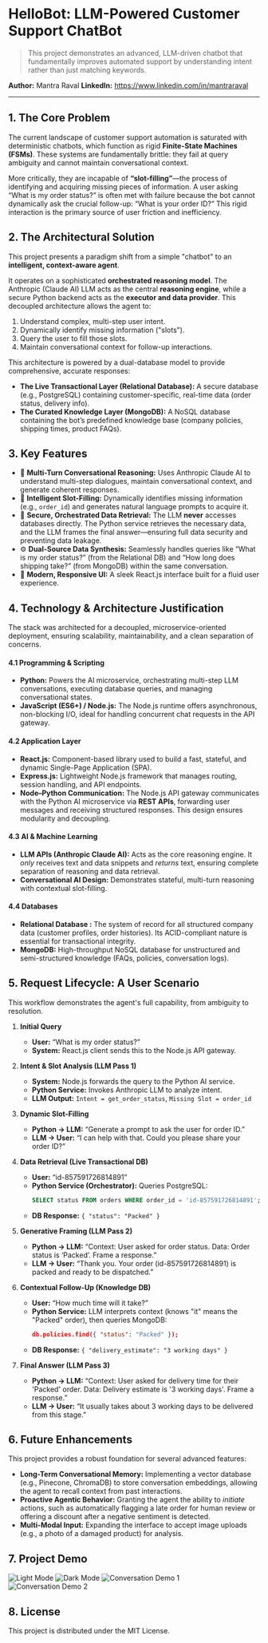 # HelloBot: LLM-Powered Customer Support ChatBot
> This project demonstrates an advanced, LLM-driven chatbot that fundamentally improves automated support by understanding intent rather than just matching keywords.

**Author:** Mantra Raval
**LinkedIn:** https://www.linkedin.com/in/mantraraval

---

## 1. The Core Problem
The current landscape of customer support automation is saturated with deterministic chatbots, which function as rigid **Finite-State Machines (FSMs)**. These systems are fundamentally brittle: they fail at query ambiguity and cannot maintain conversational context.

More critically, they are incapable of **“slot-filling”**—the process of identifying and acquiring missing pieces of information. A user asking “What is my order status?” is often met with failure because the bot cannot dynamically ask the crucial follow-up: “What is your order ID?” This rigid interaction is the primary source of user friction and inefficiency.

## 2. The Architectural Solution
This project presents a paradigm shift from a simple "chatbot" to an **intelligent, context-aware agent**.

It operates on a sophisticated **orchestrated reasoning model**. The Anthropic (Claude AI) LLM acts as the central **reasoning engine**, while a secure Python backend acts as the **executor and data provider**. This decoupled architecture allows the agent to:
1.  Understand complex, multi-step user intent.
2.  Dynamically identify missing information ("slots").
3.  Query the user to fill those slots.
4.  Maintain conversational context for follow-up interactions.

This architecture is powered by a dual-database model to provide comprehensive, accurate responses:

* **The Live Transactional Layer (Relational Database):** A secure database (e.g., PostgreSQL) containing customer-specific, real-time data (order status, delivery info).
* **The Curated Knowledge Layer (MongoDB):** A NoSQL database containing the bot’s predefined knowledge base (company policies, shipping times, product FAQs).

## 3. Key Features
* 🧠 **Multi-Turn Conversational Reasoning:** Uses Anthropic Claude AI to understand multi-step dialogues, maintain conversational context, and generate coherent responses.
* 🎯 **Intelligent Slot-Filling:** Dynamically identifies missing information (e.g., `order_id`) and generates natural language prompts to acquire it.
* 🔐 **Secure, Orchestrated Data Retrieval:** The LLM **never** accesses databases directly. The Python service retrieves the necessary data, and the LLM frames the final answer—ensuring full data security and preventing data leakage.
* ⚙️ **Dual-Source Data Synthesis:** Seamlessly handles queries like “What is my order status?” (from the Relational DB) and “How long does shipping take?” (from MongoDB) within the same conversation.
* 🎨 **Modern, Responsive UI:** A sleek React.js interface built for a fluid user experience.

## 4. Technology & Architecture Justification
The stack was architected for a decoupled, microservice-oriented deployment, ensuring scalability, maintainability, and a clean separation of concerns.

#### 4.1 Programming & Scripting
* **Python:** Powers the AI microservice, orchestrating multi-step LLM conversations, executing database queries, and managing conversational states.
* **JavaScript (ES6+) / Node.js:** The Node.js runtime offers asynchronous, non-blocking I/O, ideal for handling concurrent chat requests in the API gateway.

#### 4.2 Application Layer
* **React.js:** Component-based library used to build a fast, stateful, and dynamic Single-Page Application (SPA).
* **Express.js:** Lightweight Node.js framework that manages routing, session handling, and API endpoints.
* **Node–Python Communication:** The Node.js API gateway communicates with the Python AI microservice via **REST APIs**, forwarding user messages and receiving structured responses. This design ensures modularity and decoupling.

#### 4.3 AI & Machine Learning
* **LLM APIs (Anthropic Claude AI):** Acts as the core reasoning engine. It *only* receives text and data snippets and *returns* text, ensuring complete separation of reasoning and data retrieval.
* **Conversational AI Design:** Demonstrates stateful, multi-turn reasoning with contextual slot-filling.

#### 4.4 Databases
* **Relational Database :** The system of record for all structured company data (customer profiles, order histories). Its ACID-compliant nature is essential for transactional integrity.
* **MongoDB:** High-throughput NoSQL database for unstructured and semi-structured knowledge (FAQs, policies, conversation logs).

## 5. Request Lifecycle: A User Scenario
This workflow demonstrates the agent's full capability, from ambiguity to resolution.

1.  **Initial Query**
    * **User:** “What is my order status?”
    * **System:** React.js client sends this to the Node.js API gateway.

2.  **Intent & Slot Analysis (LLM Pass 1)**
    * **System:** Node.js forwards the query to the Python AI service.
    * **Python Service:** Invokes Anthropic LLM to analyze intent.
    * **LLM Output:** `Intent = get_order_status`, `Missing Slot = order_id`

3.  **Dynamic Slot-Filling**
    * **Python → LLM:** “Generate a prompt to ask the user for order ID.”
    * **LLM → User:** “I can help with that. Could you please share your order ID?”

4.  **Data Retrieval (Live Transactional DB)**
    * **User:** “id-857591726814891”
    * **Python Service (Orchestrator):** Queries PostgreSQL:
        ```sql
        SELECT status FROM orders WHERE order_id = 'id-857591726814891';
        ```
    * **DB Response:** `{ "status": "Packed" }`

5.  **Generative Framing (LLM Pass 2)**
    * **Python → LLM:** “Context: User asked for order status. Data: Order status is ‘Packed’. Frame a response.”
    * **LLM → User:** “Thank you. Your order (id-857591726814891) is packed and ready to be dispatched.”

6.  **Contextual Follow-Up (Knowledge DB)**
    * **User:** “How much time will it take?”
    * **Python Service:** LLM interprets context (knows "it" means the "Packed" order), then queries MongoDB:
        ```json
        db.policies.find({ "status": "Packed" });
        ```
    * **DB Response:** `{ "delivery_estimate": "3 working days" }`

7.  **Final Answer (LLM Pass 3)**
    * **Python → LLM:** “Context: User asked for delivery time for their 'Packed' order. Data: Delivery estimate is '3 working days'. Frame a response.”
    * **LLM → User:** “It usually takes about 3 working days to be delivered from this stage.”

## 6. Future Enhancements
This project provides a robust foundation for several advanced features:
* **Long-Term Conversational Memory:** Implementing a vector database (e.g., Pinecone, ChromaDB) to store conversation embeddings, allowing the agent to recall context from past interactions.
* **Proactive Agentic Behavior:** Granting the agent the ability to *initiate* actions, such as automatically flagging a late order for human review or offering a discount after a negative sentiment is detected.
* **Multi-Modal Input:** Expanding the interface to accept image uploads (e.g., a photo of a damaged product) for analysis.

## 7. Project Demo
![Light Mode](./LightMode.png)
![Dark Mode](./DarkMode.png)
![Conversation Demo 1](./Conversation1.png)
![Conversation Demo 2](./Conversation2.png)



## 8. License
This project is distributed under the MIT License.
